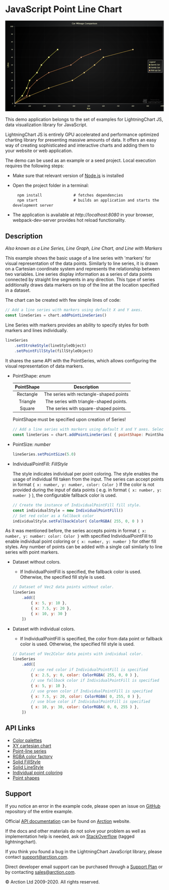 # JavaScript Point Line Chart

![JavaScript Point Line Chart](pointLinePlot.png)

This demo application belongs to the set of examples for LightningChart JS, data visualization library for JavaScript.

LightningChart JS is entirely GPU accelerated and performance optimized charting library for presenting massive amounts of data. It offers an easy way of creating sophisticated and interactive charts and adding them to your website or web application.

The demo can be used as an example or a seed project. Local execution requires the following steps:

- Make sure that relevant version of [Node.js](https://nodejs.org/en/download/) is installed
- Open the project folder in a terminal:

        npm install              # fetches dependencies
        npm start                # builds an application and starts the development server

- The application is available at *http://localhost:8080* in your browser, webpack-dev-server provides hot reload functionality.


## Description

*Also known as a Line Series, Line Graph, Line Chart, and Line with Markers*

This example shows the basic usage of a line series with 'markers' for visual representation of the data points. Similarly to line series, it is drawn on a Cartesian coordinate system and represents the relationship between two variables. Line series display information as a series of data points connected by straight line segments in any direction. This type of series additionally draws data markers on top of the line at the location specified in a dataset.

The chart can be created with few simple lines of code:

```javascript
// Add a line series with markers using default X and Y axes.
const lineSeries = chart.addPointLineSeries()
```

Line Series with markers provides an ability to specify styles for both markers and lines individually.

```javascript
lineSeries
    .setStrokeStyle(lineStyleObject)
    .setPointFillStyle(fillStyleObject)
```

It shares the same API with the PointSeries, which allows configuring the visual representation of data markers.

- PointShape: *enum*

    | PointShape    | Description                              |
    | :-----------: | :--------------------------------------: |
    | Rectangle     | The series with rectangle-shaped points  |
    | Triangle      | The series with triangle-shaped points.  |
    | Square        | The series with square-shaped points.    |

    PointShape must be specified upon creation of Series!

    ```javascript
    // Add a line series with markers using default X and Y axes. Select Circle PointShape.
    const lineSeries = chart.addPointLineSeries( { pointShape: PointShape.Circle } )
    ```

- PointSize: *number*

    ```javascript
    lineSeries.setPointSize(5.0)
    ```

- IndividualPointFill: *FillStyle*

    The style indicates individual per point coloring. The style enables the usage of individual fill taken from the input. 
    The series can accept points in format `{ x: number, y: number, color: Color }`
    If the color is not provided during the input of data points ( e.g. in format `{ x: number, y: number }` ), the configurable fallback color is used.

    ```javascript
    // Create the instance of IndividualPointFill fill style.
    const individualStyle = new IndividualPointFill()
    // Set red color as a fallback color
    individualStyle.setFallbackColor( ColorRGBA( 255, 0, 0 ) )
    ```

As it was mentioned before, the series accepts points in format `{ x: number, y: number: color: Color }` with specified IndividualPointFill to enable individual point coloring or `{ x: number, y: number }` for other fill styles. Any number of points can be added with a single call similarly to line series with point markers.

- Dataset without colors.
    - If IndividualPointFill is specified, the fallback color is used. Otherwise, the specified fill style is used.

    ```javascript
    // Dataset of Vec2 data points without color.
    lineSeries
        .add([
            { x: 5, y: 10 },
            { x: 7.5, y: 20 },
            { x: 10, y: 30 }
        ])
    ```

- Dataset with individual colors.
    - If IndividualPointFill is specified, the color from data point or fallback color is used. Otherwise, the specified fill style is used.

    ```javascript
    // Dataset of Vec2Color data points with individual color.
    lineSeries
        .add([
            // use red color if IndividualPointFill is specified
            { x: 2.5, y: 0, color: ColorRGBA( 255, 0, 0 ) },
            // use fallback color if IndividualPointFill is specified
            { x: 5, y: 10 },
            // use green color if IndividualPointFill is specified
            { x: 7.5, y: 20, color: ColorRGBA( 0, 255, 0 ) },
            // use blue color if IndividualPointFill is specified
            { x: 10, y: 30, color: ColorRGBA( 0, 0, 255 ) },
        ])
    ```


## API Links

* [Color palettes]
* [XY cartesian chart]
* [Point-line series]
* [RGBA color factory]
* [Solid FillStyle]
* [Solid LineStyle]
* [Individual point coloring]
* [Point shapes]


## Support

If you notice an error in the example code, please open an issue on [GitHub][0] repository of the entire example.

Official [API documentation][1] can be found on [Arction][2] website.

If the docs and other materials do not solve your problem as well as implementation help is needed, ask on [StackOverflow][3] (tagged lightningchart).

If you think you found a bug in the LightningChart JavaScript library, please contact support@arction.com.

Direct developer email support can be purchased through a [Support Plan][4] or by contacting sales@arction.com.

[0]: https://github.com/Arction/
[1]: https://www.arction.com/lightningchart-js-api-documentation/
[2]: https://www.arction.com
[3]: https://stackoverflow.com/questions/tagged/lightningchart
[4]: https://www.arction.com/support-services/

© Arction Ltd 2009-2020. All rights reserved.


[Color palettes]: https://www.arction.com/lightningchart-js-api-documentation/v3.3.0/globals.html#colorpalettes
[XY cartesian chart]: https://www.arction.com/lightningchart-js-api-documentation/v3.3.0/classes/chartxy.html
[Point-line series]: https://www.arction.com/lightningchart-js-api-documentation/v3.3.0/classes/pointlineseries.html
[RGBA color factory]: https://www.arction.com/lightningchart-js-api-documentation/v3.3.0/globals.html#colorrgba
[Solid FillStyle]: https://www.arction.com/lightningchart-js-api-documentation/v3.3.0/classes/solidfill.html
[Solid LineStyle]: https://www.arction.com/lightningchart-js-api-documentation/v3.3.0/classes/solidline.html
[Individual point coloring]: https://www.arction.com/lightningchart-js-api-documentation/v3.3.0/classes/individualpointfill.html
[Point shapes]: https://www.arction.com/lightningchart-js-api-documentation/v3.3.0/enums/pointshape.html

